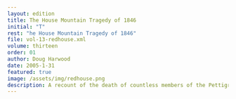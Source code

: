 ```yaml
---
layout: edition
title: The House Mountain Tragedy of 1846
initial: "T"
rest: "he House Mountain Tragedy of 1846"
file: vol-13-redhouse.xml
volume: thirteen
order: 01
author: Doug Harwood
date: 2005-1-31
featured: true
image: /assets/img/redhouse.png
description: A recount of the death of countless members of the Pettigrew family in 1846 and the posibility of a murder.
---
```


